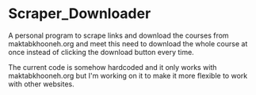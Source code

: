 # Scraper_Downloader

A personal program to scrape links and download the courses from maktabkhooneh.org and meet this need to download the whole course at once instead of clicking the download button every time.

The current code is somehow hardcoded and it only works with maktabkhooneh.org but I'm working on it to make it more flexible to work with other websites.
